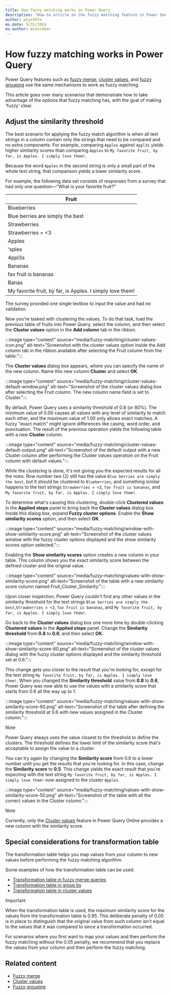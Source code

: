 ```yaml
---
title: How fuzzy matching works in Power Query
description: "How-to article on the fuzzy matching feature in Power Query and how to better take advantage of it."
author: ptyx507x
ms.date: 5/31/2024
ms.author: miescobar
---
```


# How fuzzy matching works in Power Query

Power Query features such as [fuzzy merge](merge-queries-fuzzy-match.md), [cluster values](cluster-values.md), and [fuzzy grouping](group-by.md#fuzzy-grouping) use the same mechanisms to work as fuzzy matching.

This article goes over many scenarios that demonstrate how to take advantage of the options that fuzzy matching has, with the goal of making 'fuzzy' clear.

## Adjust the similarity threshold

The best scenario for applying the fuzzy match algorithm is when all text strings in a column contain only the strings that need to be compared and no extra components. For example, comparing `Apples` against `4ppl3s` yields higher similarity scores than comparing `Apples` to `My favorite fruit, by far, is Apples. I simply love them!`.

Because the word `Apples` in the second string is only a small part of the whole text string, that comparison yields a lower similarity score.

For example, the following data set consists of responses from a survey that had only one question&mdash;"What is your favorite fruit?"

|Fruit|
|-----|
|Blueberries|
|Blue berries are simply the best|
|Strawberries|
|Strawberries = <3|
|Apples|
|'sples|
|4ppl3s|
|Bananas|
|fav fruit is bananas|
|Banas|
|My favorite fruit, by far, is Apples. I simply love them!|

The survey provided one single textbox to input the value and had no validation.

Now you're tasked with clustering the values. To do that task, load the previous table of fruits into Power Query, select the column, and then select the **Cluster values** option in the **Add column** tab in the ribbon.

:::image type="content" source="media/fuzzy-matching/cluster-values-icon.png" alt-text="Screenshot with the cluster values option inside the Add column tab in the ribbon available after selecting the Fruit column from the table.":::

The **Cluster values** dialog box appears, where you can specify the name of the new column. Name this new column **Cluster** and select **OK**.

:::image type="content" source="media/fuzzy-matching/cluster-values-default-window.png" alt-text="Screenshot of the cluster values dialog box after selecting the Fruit column. The new column name field is set to Cluster.":::

By default, Power Query uses a similarity threshold of 0.8 (or 80%). The minimum value of 0.00 causes all values with any level of similarity to match each other, and the maximum value of 1.00 only allows exact matches. A fuzzy "exact match" might ignore differences like casing, word order, and punctuation. The result of the previous operation yields the following table with a new **Cluster** column.

:::image type="content" source="media/fuzzy-matching/cluster-values-default-output.png" alt-text="Screenshot of the default output with a new Cluster column after performing the Cluster values operation on the Fruit column with default values.":::

While the clustering is done, it's not giving you the expected results for all the rows. Row number two (2) still has the value `Blue berries are simply the best`, but it should be clustered to `Blueberries`, and something similar happens to the text strings `Strawberries = <3`, `fav fruit is bananas`, and `My favorite fruit, by far, is Apples. I simply love them!`.

To determine what's causing this clustering, double-click **Clustered values** in the **Applied steps** panel to bring back the **Cluster values** dialog box. Inside this dialog box, expand **Fuzzy cluster options**. Enable the **Show similarity scores** option, and then select **OK**.

:::image type="content" source="media/fuzzy-matching/window-with-show-similarity-score.png" alt-text="Screenshot of the cluster values window with the fuzzy cluster options displayed and the show similarity scores option selected.":::

Enabling the **Show similarity scores** option creates a new column in your table. This column shows you the exact similarity score between the defined cluster and the original value.

:::image type="content" source="media/fuzzy-matching/values-with-show-similarity-score.png" alt-text="Screenshot of the table with a new similarity score column named Fruit_Cluster_Similarity.":::

Upon closer inspection, Power Query couldn't find any other values in the similarity threshold for the text strings `Blue berries are simply the best`,`Strawberries = <3`, `fav fruit is bananas`, and `My favorite fruit, by far, is Apples. I simply love them!`.

Go back to the **Cluster values** dialog box one more time by double-clicking **Clustered values** in the **Applied steps** panel. Change the **Similarity threshold** from **0.8** to **0.6**, and then select **OK**.

:::image type="content" source="media/fuzzy-matching/window-with-show-similarity-score-60.png" alt-text="Screenshot of the cluster values dialog with the fuzzy cluster options displayed and the similarity threshold set at 0.6.":::

This change gets you closer to the result that you're looking for, except for the text string `My favorite fruit, by far, is Apples. I simply love them!`. When you changed the **Similarity threshold** value from **0.8** to **0.6**, Power Query was now able to use the values with a similarity score that starts from 0.6 all the way up to 1.

:::image type="content" source="media/fuzzy-matching/values-with-show-similarity-score-60.png" alt-text="Screenshot of the table after defining the similarity threshold at 0.6 with new values assigned in the Cluster column.":::

> [!NOTE]
>Power Query always uses the value closest to the threshold to define the clusters. The threshold defines the lower limit of the similarity score that's acceptable to assign the value to a cluster.

You can try again by changing the **Similarity score** from 0.6 to a lower number until you get the results that you're looking for. In this case, change the **Similarity score** to **0.5**. This change yields the exact result that you're expecting with the text string `My favorite fruit, by far, is Apples. I simply love them!` now assigned to the cluster `Apples`.

:::image type="content" source="media/fuzzy-matching/values-with-show-similarity-score-50.png" alt-text="Screenshot of the table with all the correct values in the Cluster column.":::

> [!NOTE]
> Currently, only the [Cluster values](cluster-values.md) feature in Power Query Online provides a new column with the similarity score.

## Special considerations for transformation table

The transformation table helps you map values from your column to new values before performing the fuzzy matching algorithm.

Some examples of how the transformation table can be used:

* [Transformation table in fuzzy merge queries](merge-queries-fuzzy-match.md#transformation-table)
* [Transformation table in group by](group-by.md#fuzzy-grouping)
* [Transformation table in cluster values](cluster-values.md#using-the-fuzzy-cluster-options)

> [!IMPORTANT]
>When the transformation table is used, the maximum similarity score for the values from the transformation table is 0.95. This deliberate penalty of 0.05 is in place to distinguish that the original value from such column isn't equal to the values that it was compared to since a transformation occurred.
>
>For scenarios where you first want to map your values and then perform the fuzzy matching without the 0.05 penalty, we recommend that you replace the values from your column and then perform the fuzzy matching.

## Related content

* [Fuzzy merge](merge-queries-fuzzy-match.md)
* [Cluster values](cluster-values.md)
* [Fuzzy grouping](group-by.md#fuzzy-grouping)
